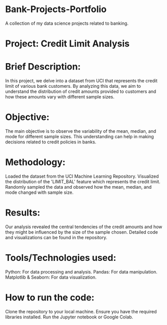 # Bank-Projects-Portfolio
A collection of my data science projects related to banking.

# Project: Credit Limit Analysis
# Brief Description:
In this project, we delve into a dataset from UCI that represents the credit limit of various bank customers. By analyzing this data, we aim to understand the distribution of credit amounts provided to customers and how these amounts vary with different sample sizes.

# Objective:
The main objective is to observe the variability of the mean, median, and mode for different sample sizes. This understanding can help in making decisions related to credit policies in banks.

# Methodology:
Loaded the dataset from the UCI Machine Learning Repository.
Visualized the distribution of the 'LIMIT_BAL' feature which represents the credit limit.
Randomly sampled the data and observed how the mean, median, and mode changed with sample size.

# Results:
Our analysis revealed the central tendencies of the credit amounts and how they might be influenced by the size of the sample chosen. Detailed code and visualizations can be found in the repository.

# Tools/Technologies used:
Python: For data processing and analysis.
Pandas: For data manipulation.
Matplotlib & Seaborn: For data visualization.

# How to run the code:
Clone the repository to your local machine.
Ensure you have the required libraries installed.
Run the Jupyter notebook or Google Colab.
